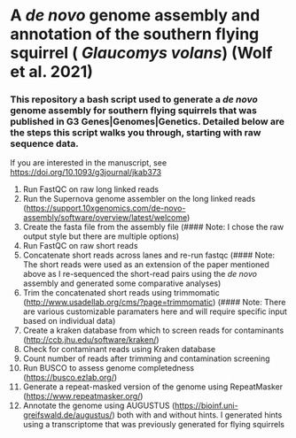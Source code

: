 # A <em> de novo </em> genome assembly and annotation of the southern flying squirrel (<em> Glaucomys volans</em>) (Wolf et al. 2021)
### This repository a bash script used to generate a <em> de novo </em> genome assembly for southern flying squirrels that was published in G3 Genes|Genomes|Genetics. Detailed below are the steps this script walks you through, starting with raw sequence data.

If you are interested in the manuscript, see https://doi.org/10.1093/g3journal/jkab373

1. Run FastQC on raw long linked reads
1. Run the Supernova genome assembler on the long linked reads (https://support.10xgenomics.com/de-novo-assembly/software/overview/latest/welcome)
1. Create the fasta file from the assembly file (#### Note: I chose the raw output style but there are multiple options)
1. Run FastQC on raw short reads
1. Concatenate short reads across lanes and re-run fastqc (#### Note: The short reads were used as an extension of the paper mentioned above as I re-sequenced the short-read pairs
using the <em> de novo </em> assembly and generated some comparative analyses)
1. Trim the concatenated short reads using trimmomatic (http://www.usadellab.org/cms/?page=trimmomatic) (#### Note: There are various customizable paramaters here and will require specific input based on individual data)
1. Create a kraken database from which to screen reads for contaminants (http://ccb.jhu.edu/software/kraken/)
1. Check for contaminant reads using Kraken database
1. Count number of reads after trimming and contamination screening
1. Run BUSCO to assess genome completedness (https://busco.ezlab.org/)
1. Generate a repeat-masked version of the genome using RepeatMasker (https://www.repeatmasker.org/)
1. Annotate the genome using AUGUSTUS (https://bioinf.uni-greifswald.de/augustus/) both with and without hints. I generated hints using a transcriptome that was previously generated for flying squirrels
